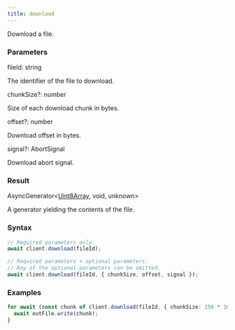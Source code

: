 ```yaml
---
title: download
---
```


Download a file.


### Parameters 

<div class="flex flex-col gap-3"><div><div class="font-mono" id="p_fileId" data-anchor><span class="font-bold">fileId</span><span class="opacity-50">:</span> <span>string</span></div><div class="pl-3"><div class="no-margin">

The identifier of the file to download.

</div></div></div><div class="flex flex-col gap-3"><div><div class="flex gap-2"><div class="font-mono p" id="p_chunkSize" data-anchor><span class="font-bold">chunkSize</span><span class="opacity-50"><span title="Optional" class="cursor-help">?</span>:</span> <span>number</span></div></div><div class="pl-3"><div class="no-margin">

Size of each download chunk in bytes.

</div></div></div><div><div class="flex gap-2"><div class="font-mono p" id="p_offset" data-anchor><span class="font-bold">offset</span><span class="opacity-50"><span title="Optional" class="cursor-help">?</span>:</span> <span>number</span></div></div><div class="pl-3"><div class="no-margin">

Download offset in bytes.

</div></div></div><div><div class="flex gap-2"><div class="font-mono p" id="p_signal" data-anchor><span class="font-bold">signal</span><span class="opacity-50"><span title="Optional" class="cursor-help">?</span>:</span> <span href="/">AbortSignal</span></div></div><div class="pl-3"><div class="no-margin">

Download abort signal.

</div></div></div></div></div>

### Result 

<div class="font-mono"><span href="/">AsyncGenerator</span><span class="opacity-50">&lt;</span><a href="https://developer.mozilla.org/en-US/docs/Web/JavaScript/Reference/Global_Objects/Uint8Array" target="_blank" rel="noreferrer noopener">Uint8Array</a><span class="opacity-50">,</span> <span>void</span><span class="opacity-50">,</span> <span>unknown</span><span class="opacity-50">&gt;</span></div><div class="pl-3"><div class="no-margin">

A generator yielding the contents of the file.

</div></div>

### Syntax

```ts
// Required parameters only.
await client.download(fileId);

// Required parameters + optional parameters.
// Any of the optional parameters can be omitted.
await client.download(fileId, { chunkSize, offset, signal });
```

### Examples 

```ts
for await (const chunk of client.download(fileId, { chunkSize: 256 * 1024 })) {
  await outFile.write(chunk);
}
```

